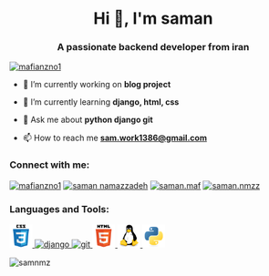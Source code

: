 <h1 align="center">Hi 👋, I'm saman</h1>
<h3 align="center">A passionate backend developer from iran</h3>

<p align="left"> <a href="https://twitter.com/mafianzno1" target="blank"><img src="https://img.shields.io/twitter/follow/mafianzno1?logo=twitter&style=for-the-badge" alt="mafianzno1" /></a> </p>

- 🔭 I’m currently working on **blog project**

- 🌱 I’m currently learning **django, html, css**

- 💬 Ask me about **python django git**

- 📫 How to reach me **sam.work1386@gmail.com**

<h3 align="left">Connect with me:</h3>
<p align="left">
<a href="https://twitter.com/mafianzno1" target="blank"><img align="center" src="https://raw.githubusercontent.com/rahuldkjain/github-profile-readme-generator/master/src/images/icons/Social/twitter.svg" alt="mafianzno1" height="30" width="40" /></a>
<a href="https://linkedin.com/in/saman namazzadeh" target="blank"><img align="center" src="https://raw.githubusercontent.com/rahuldkjain/github-profile-readme-generator/master/src/images/icons/Social/linked-in-alt.svg" alt="saman namazzadeh" height="30" width="40" /></a>
<a href="https://stackoverflow.com/users/saman.maf" target="blank"><img align="center" src="https://raw.githubusercontent.com/rahuldkjain/github-profile-readme-generator/master/src/images/icons/Social/stack-overflow.svg" alt="saman.maf" height="30" width="40" /></a>
<a href="https://instagram.com/saman.nmzz" target="blank"><img align="center" src="https://raw.githubusercontent.com/rahuldkjain/github-profile-readme-generator/master/src/images/icons/Social/instagram.svg" alt="saman.nmzz" height="30" width="40" /></a>
</p>

<h3 align="left">Languages and Tools:</h3>
<p align="left"> <a href="https://www.w3schools.com/css/" target="_blank" rel="noreferrer"> <img src="https://raw.githubusercontent.com/devicons/devicon/master/icons/css3/css3-original-wordmark.svg" alt="css3" width="40" height="40"/> </a> <a href="https://www.djangoproject.com/" target="_blank" rel="noreferrer"> <img src="https://cdn.worldvectorlogo.com/logos/django.svg" alt="django" width="40" height="40"/> </a> <a href="https://git-scm.com/" target="_blank" rel="noreferrer"> <img src="https://www.vectorlogo.zone/logos/git-scm/git-scm-icon.svg" alt="git" width="40" height="40"/> </a> <a href="https://www.w3.org/html/" target="_blank" rel="noreferrer"> <img src="https://raw.githubusercontent.com/devicons/devicon/master/icons/html5/html5-original-wordmark.svg" alt="html5" width="40" height="40"/> </a> <a href="https://www.linux.org/" target="_blank" rel="noreferrer"> <img src="https://raw.githubusercontent.com/devicons/devicon/master/icons/linux/linux-original.svg" alt="linux" width="40" height="40"/> </a> <a href="https://www.python.org" target="_blank" rel="noreferrer"> <img src="https://raw.githubusercontent.com/devicons/devicon/master/icons/python/python-original.svg" alt="python" width="40" height="40"/> </a> </p>

<p><img align="center" src="https://github-readme-stats.vercel.app/api/top-langs?username=samnmz&show_icons=true&locale=en&layout=compact" alt="samnmz" /></p>
